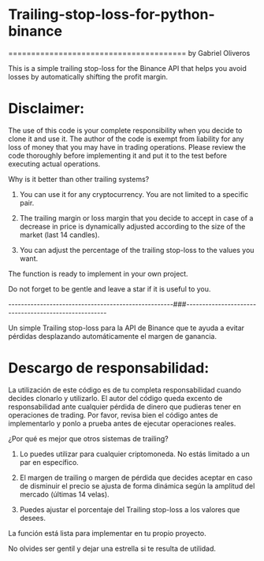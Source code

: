 # Trailing-stop-loss-for-python-binance
=======================================
by Gabriel Oliveros


This is a simple trailing stop-loss for the Binance API that helps you avoid losses by automatically shifting the profit margin.

# Disclaimer: 
The use of this code is your complete responsibility when you decide to clone it and use it. The author of the code is exempt from liability for any loss of money that you may have in trading operations. Please review the code thoroughly before implementing it and put it to the test before executing actual operations.


Why is it better than other trailing systems?

1) You can use it for any cryptocurrency. You are not limited to a specific pair.

2) The trailing margin or loss margin that you decide to accept in case of a decrease in price is dynamically adjusted according to the size of the market (last 14 candles).

3) You can adjust the percentage of the trailing stop-loss to the values you want.

The function is ready to implement in your own project.

Do not forget to be gentle and leave a star if it is useful to you.

----------------------------------------------------###-----------------------------------------------------


Un simple Trailing stop-loss para la API de Binance que te ayuda a evitar pérdidas desplazando automáticamente el margen de ganancia.

# Descargo de responsabilidad: 
La utilización de este código es de tu completa responsabilidad cuando decides clonarlo y utilizarlo. El autor del código queda excento de responsabilidad ante cualquier pérdida de dinero que pudieras tener en operaciones de trading. Por favor, revisa bien el código antes de implementarlo y ponlo a prueba antes de ejecutar operaciones reales.


¿Por qué es mejor que otros sistemas de trailing? 

1) Lo puedes utilizar para cualquier criptomoneda. No estás limitado a un par en específico.

2) El margen de trailing o margen de pérdida que decides aceptar en caso de disminuir el precio se ajusta de forma dinámica según la amplitud del mercado (últimas 14 velas).

3) Puedes ajustar el porcentaje del Trailing stop-loss a los valores que desees.

La función está lista para implementar en tu propio proyecto.

No olvides ser gentil y dejar una estrella si te resulta de utilidad.
